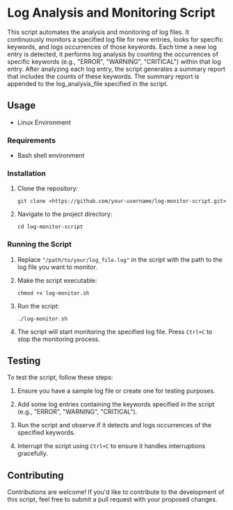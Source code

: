 # Log Analysis and Monitoring Script

This script automates the analysis and monitoring of log files. It continuously monitors a specified log file for new entries, looks for specific keywords, and logs occurrences of those keywords. Each time a new log entry is detected, it performs log analysis by counting the occurrences of specific keywords (e.g., "ERROR", "WARNING", "CRITICAL") within that log entry. After analyzing each log entry, the script generates a summary report that includes the counts of these keywords. The summary report is appended to the log_analysis_file specified in the script.

## Usage
 - Linux Environment 
### Requirements

- Bash shell environment

### Installation

1. Clone the repository:

    ```
    git clone <https://github.com/your-username/log-monitor-script.git>
    ```

2. Navigate to the project directory:

    ```
    cd log-monitor-script
    ```

### Running the Script

1. Replace `"/path/to/your/log_file.log"` in the script with the path to the log file you want to monitor.

2. Make the script executable:

    ```
    chmod +x log-monitor.sh
    ```

3. Run the script:

    ```
    ./log-monitor.sh
    ```

4. The script will start monitoring the specified log file. Press `Ctrl+C` to stop the monitoring process.

## Testing

To test the script, follow these steps:

1. Ensure you have a sample log file or create one for testing purposes.

2. Add some log entries containing the keywords specified in the script (e.g., "ERROR", "WARNING", "CRITICAL").

3. Run the script and observe if it detects and logs occurrences of the specified keywords.

4. Interrupt the script using `Ctrl+C` to ensure it handles interruptions gracefully.

## Contributing

Contributions are welcome! If you'd like to contribute to the development of this script, feel free to submit a pull request with your proposed changes.
